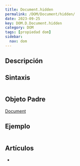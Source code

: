 ```yaml
---
title: Document.hidden
permalink: /DOM/Document/hidden/
date: 2023-09-25
key: DOM.D.Document.hidden
category: DOM
tags: [propiedad dom]
sidebar:
  nav: dom
---
```


## Descripción


## Sintaxis


```javascript

```


## Objeto Padre


[Document](https://www.w3api.com/DOM/Document/)


## Ejemplo


```javascript

```


## Artículos

- 
